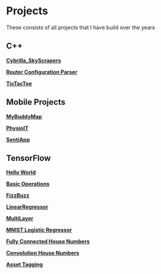 # Projects
These consists of all projects that I have build over the years 

## C++
**[Cybrilla_SkyScrapers](./C%2B%2B/Cybrilla_SkyScrapers/)**

**[Router Configuration Parser](./C%2B%2B/RouterConfigurationParser)**

**[TicTacToe](./C%2B%2B/TicTacToe)**

## Mobile Projects
**[MyBuddyMap](.\Mobile/\Apps\MyBuddyMap)**

**[PhysioIT](.\Mobile/\Apps\PhysioIT)**

**[SentiApp](.\Mobile/\Apps\SentiApp)**

## TensorFlow
**[Hello World](.\TensorFlow\HelloWorld.ipynb)**

**[Basic Operations](.\TensorFlow\BasicOperations.ipynb)**

**[FizzBuzz](.\TensorFlow\FizzBuzz.ipynb)**

**[LinearRegressor](.\TensorFlow\LinearRegression.ipynb)**

**[MultiLayer](.\TensorFLow\MultiLayer.ipynb)**

**[MNIST Logistic Regressor](.\TensorFlow\mnist_logistic.ipynb)**

**[Fully Connected House Numbers](.\TensorFLow\houseNumbers.ipynb)**

**[Convolution House Numbers](.\TensorFlow\convhouseNumbers.ipynb)**

**[Asset Tagging](.\TensorFlow\AssetTagging.ipynb)**





